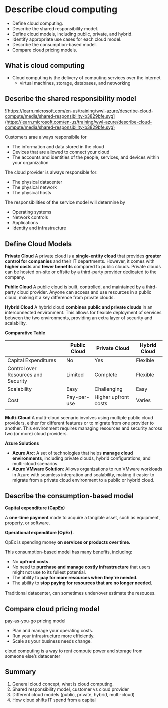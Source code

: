 # Describe cloud computing

- Define cloud computing.
- Describe the shared responsibility model.
- Define cloud models, including public, private, and hybrid.
- Identify appropriate use cases for each cloud model.
- Describe the consumption-based model.
- Compare cloud pricing models.

## What is cloud computing

- Cloud computing is the delivery of computing services over the internet
    - virtual machines, storage, databases, and networking
    

## Describe the shared responsibility model

![https://learn.microsoft.com/en-us/training/wwl-azure/describe-cloud-compute/media/shared-responsibility-b3829bfe.svg](https://learn.microsoft.com/en-us/training/wwl-azure/describe-cloud-compute/media/shared-responsibility-b3829bfe.svg)

Customers arae always responsibile for 

- The information and data stored in the cloud
- Devices that are allowed to connect your cloud
- The accounts and identities of the people, services, and devices within your organization

The cloud provider is always responsible for:

- The physical datacenter
- The physical network
- The physical hosts

The responsibilities of the service model will determine by 

- Operating systems
- Network controls
- Applications
- Identity and infrastructure

## Define Cloud Models

**Private Cloud**
A private cloud is a **single-entity cloud** that provides **greater control for companies** and their IT departments. However, it comes with **higher costs** and **fewer benefits** compared to public clouds. Private clouds can be hosted on-site or offsite by a third-party provider dedicated to the company.

**Public Cloud**
A public cloud is built, controlled, and maintained by a third-party cloud provider. Anyone can access and use resources in a public cloud, making it a key difference from private clouds.

**Hybrid Cloud**
A hybrid cloud **combines public and private clouds** in an interconnected environment. This allows for flexible deployment of services between the two environments, providing an extra layer of security and scalability.

**Comparative Table**

|  | Public Cloud | Private Cloud | Hybrid Cloud |
| --- | --- | --- | --- |
| Capital Expenditures | No | Yes | Flexible  |
| Control over Resources and Security | Limited | Complete | Flexible |
| Scalability | Easy | Challenging | Easy |
| Cost | Pay-per-use | Higher upfront costs | Varies |
|  |  |  |  |

**Multi-Cloud**
A multi-cloud scenario involves using multiple public cloud providers, either for different features or to migrate from one provider to another. This environment requires managing resources and security across two (or more) cloud providers.

**Azure Solutions**

- **Azure Arc**: A set of technologies that helps **manage cloud environments**, including private clouds, hybrid configurations, and multi-cloud scenarios.
- **Azure VMware Solution**: Allows organizations to run VMware workloads in Azure with seamless integration and scalability, making it easier to migrate from a private cloud environment to a public or hybrid cloud.

## Describe the consumption-based model

**Capital expenditure (CapEx)** 

A **one-time payment** made to acquire a tangible asset, such as equipment, property, or software.

 **Operational expenditure (OpEx).**

OpEx is spending money **on services or products over time.**

This consumption-based model has many benefits, including:

- No **upfront costs.**
- No need to **purchase and manage costly infrastructure** that users might not use to its fullest potential.
- The ability to **pay for more resources when they're needed.**
- The ability to **stop paying for resources that are no longer needed.**

Traditional datacenter, can sometimes under/over estimate the resouces.

## Compare cloud pricing model

pay-as-you-go pricing model

- Plan and manage your operating costs.
- Run your infrastructure more efficiently.
- Scale as your business needs change.

 cloud computing is a way to rent compute power and storage from someone else’s datacenter

## Summary

1. General cloud concept, what is cloud computing.
2. Shared responsibility model, customer vs cloud provider
3. Different cloud models (public, private, hybrid, multi-cloud)
4. How cloud shifts IT spend from a capital